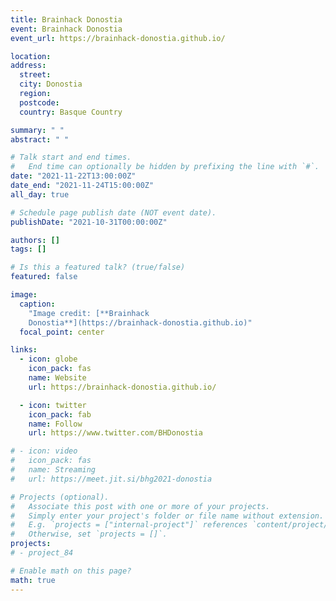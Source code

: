 ```yaml
---
title: Brainhack Donostia
event: Brainhack Donostia
event_url: https://brainhack-donostia.github.io/

location:
address:
  street:
  city: Donostia
  region:
  postcode:
  country: Basque Country

summary: " "
abstract: " "

# Talk start and end times.
#   End time can optionally be hidden by prefixing the line with `#`.
date: "2021-11-22T13:00:00Z"
date_end: "2021-11-24T15:00:00Z"
all_day: true

# Schedule page publish date (NOT event date).
publishDate: "2021-10-31T00:00:00Z"

authors: []
tags: []

# Is this a featured talk? (true/false)
featured: false

image:
  caption:
    "Image credit: [**Brainhack
    Donostia**](https://brainhack-donostia.github.io)"
  focal_point: center

links:
  - icon: globe
    icon_pack: fas
    name: Website
    url: https://brainhack-donostia.github.io/

  - icon: twitter
    icon_pack: fab
    name: Follow
    url: https://www.twitter.com/BHDonostia

# - icon: video
#   icon_pack: fas
#   name: Streaming
#   url: https://meet.jit.si/bhg2021-donostia

# Projects (optional).
#   Associate this post with one or more of your projects.
#   Simply enter your project's folder or file name without extension.
#   E.g. `projects = ["internal-project"]` references `content/project/deep-learning/index.md`.
#   Otherwise, set `projects = []`.
projects:
# - project_84

# Enable math on this page?
math: true
---
```

